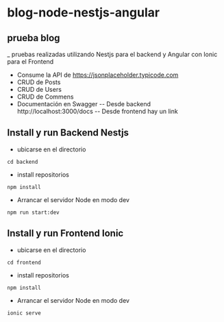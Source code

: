 # blog-node-nestjs-angular

## prueba blog

_ pruebas realizadas utilizando Nestjs para el backend y Angular con Ionic para el Frontend

- Consume la API de https://jsonplaceholder.typicode.com
- CRUD de Posts
- CRUD de Users
- CRUD de Commens
- Documentación en Swagger
-- Desde backend http://localhost:3000/docs
-- Desde frontend hay un link

## Install y run Backend Nestjs

- ubicarse en el directorio
```
cd backend
```
- install repositorios
```
npm install
```

- Arrancar el servidor Node en modo dev

```
npm run start:dev
```

## Install y run Frontend Ionic

- ubicarse en el directorio
```
cd frontend
```
- install repositorios
```
npm install
```

- Arrancar el servidor Node en modo dev

```
ionic serve
```
